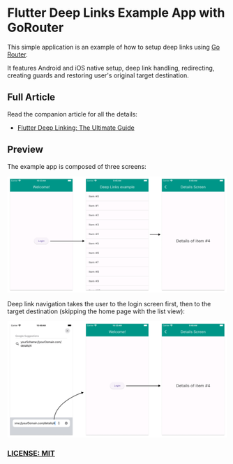 # Flutter Deep Links Example App with GoRouter

This simple application is an example of how to setup deep links using [Go Router](https://pub.dev/packages/go_router).

It features Android and iOS native setup, deep link handling, redirecting, creating guards and restoring user's original target destination.

## Full Article

Read the companion article for all the details:

- [Flutter Deep Linking: The Ultimate Guide](https://codewithandrea.com/articles/flutter-deep-links/)

## Preview

The example app is composed of three screens:

![](/.github/images/deep-link-login-list-detail.png)

Deep link navigation takes the user to the login screen first, then to the target destination (skipping the home page with the list view):

![](/.github/images/deep-link-url-login-detail.png)

### [LICENSE: MIT](LICENSE.md)

